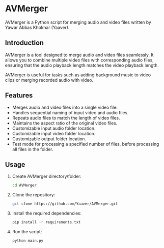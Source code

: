 # AVMerger

AVMerger is a Python script for merging audio and video files written by Yawar Abbas Khokhar (Yaaver).

## Introduction

AVMerger is a tool designed to merge audio and video files seamlessly. It allows you to combine multiple video files with corresponding audio files, ensuring that the audio playback length matches the video playback length.

AVMerger is useful for tasks such as adding background music to video clips or merging recorded audio with video.

## Features

- Merges audio and video files into a single video file.
- Handles sequential naming of input video and audio files.
- Repeats audio files to match the length of video files.
- Maintains the aspect ratio of the original video files.
- Customizable input audio folder location.
- Customizable input video folder location.
- Customizable output folder location.
- Test mode for processing a specified number of files, before processing all files in the folder.

## Usage

1. Create AVMerger directory/folder:
    ```bash
    cd AVMerger
2. Clone the repository:
    ```bash
    git clone https://github.com/Yaaver/AVMerger.git

3. Install the required dependencies:
    ```bash
    pip install -r requirements.txt

4. Run the script:
    ```bash
    python main.py

